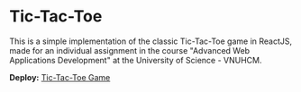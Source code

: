 # Tic-Tac-Toe

This is a simple implementation of the classic Tic-Tac-Toe game in ReactJS, made for an individual assignment in the course "Advanced Web Applications Development" at the University of Science - VNUHCM.

**Deploy:** [Tic-Tac-Toe Game](https://hcmus-awad-ia01.netlify.app/)